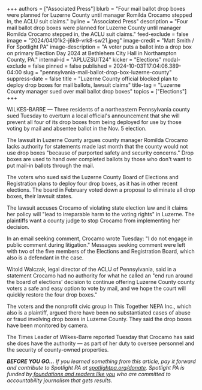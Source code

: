 +++
authors = ["Associated Press"]
blurb = "Four mail ballot drop boxes were planned for Luzerne County until manager Romilda Crocamo stepped in, the ACLU suit claims."
byline = "Associated Press"
description = "Four mail ballot drop boxes were planned for Luzerne County until manager Romilda Crocamo stepped in, the ACLU suit claims."
feed-exclude = false
image = "2024/04/01k2-j6k9-vrk8-sw21.jpeg"
image-credit = "Matt Smith / For Spotlight PA"
image-description = "A voter puts a ballot into a drop box on primary Election Day 2024 at Bethlehem City Hall in Northampton County, PA."
internal-id = "APLUZSUIT24"
kicker = "Elections"
modal-exclude = false
pinned = false
published = 2024-10-03T17:04:06.389-04:00
slug = "pennsylvania-mail-ballot-drop-box-luzerne-county"
suppress-date = false
title = "Luzerne County official blocked plan to deploy drop boxes for mail ballots, lawsuit claims"
title-tag = "Luzerne County manager sued over mail ballot drop boxes"
topics = ["Elections"]
+++

WILKES-BARRE — Three residents of a northeastern Pennsylvania county sued Tuesday to overturn a local official&#39;s announcement that she will prevent all four of its drop boxes from being deployed for use by those voting by mail and absentee ballot in the Nov. 5 election.

The lawsuit in Luzerne County argues county manager Romilda Crocamo lacks authority for statements made last month that the county would not use drop boxes &#34;because of purported safety and security concerns.&#34; Drop boxes are used to hand over completed ballots by those who don&#39;t want to put mail-in ballots through the mail.

The voters who sued said the Luzerne County Board of Elections and Registration plans to deploy four drop boxes, as it has in other recent elections. The board in February voted down a proposal to eliminate all drop boxes, their lawsuit states.

The lawsuit accuses Crocamo of violating state election law and it claims her policy will &#34;lead to irreparable harm to the voting rights&#34; in Luzerne. The plaintiffs want a county judge to stop Crocamo from implementing her decision.

In an email seeking comment, Crocamo wrote Tuesday: &#34;I do not engage in public comment during litigation.&#34; Messages seeking comment were left with two of the five members of the Elections and Registration Board, which also is a defendant in the case.

Witold Walczak, legal director of the ACLU of Pennsylvania, said in a statement Crocamo had no authority for what he called an &#34;end run around the board of elections&#39; decision to continue offering Luzerne County county voters a safe and easy option to vote by mail, and we hope the court will quickly restore the four drop boxes.&#34;

The voters and the nonprofit civic group In This Together NEPA Inc., which also is a plaintiff, argued there have been no substantiated cases of abuse or fraud involving drop boxes in Luzerne County. They said the drop boxes have been monitored by camera.

The Times Leader of Wilkes-Barre reported Tuesday that Crocamo has said she does have the authority — as part of her duty to oversee personnel and the security of county-owned properties.<strong></strong>

<strong><em>BEFORE YOU GO…</em></strong><em> If you learned something from this article, pay it forward and contribute to Spotlight PA at </em><a href="https://www.spotlightpa.org/donate"><em>spotlightpa.org/donate</em></a><em>. Spotlight PA is funded by</em><a href="https://www.spotlightpa.org/support"><em> foundations and readers like you</em></a><em> who are committed to accountability journalism that gets results.</em>

